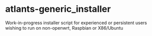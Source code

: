 # atlants-generic_installer
Work-in-progress installer script for experienced or persistent users wishing to run on non-openwrt, Raspbian or X86/Ubuntu
